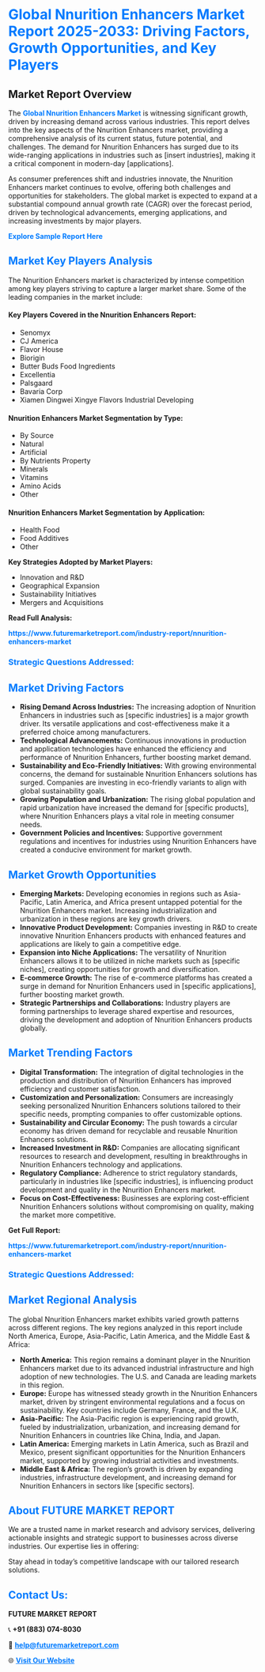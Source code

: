<h1 style="color: #007BFF;">Global Nnurition Enhancers Market Report 2025-2033: Driving Factors, Growth Opportunities, and Key Players</h1>

<section id="overview">
<h2>Market Report Overview</h2>
<p>The <a href="https://www.futuremarketreport.com/industry-report/nnurition-enhancers-market" style="color: #007BFF; text-decoration: none;"><strong>Global Nnurition Enhancers Market</strong></a> is witnessing significant growth, driven by increasing demand across various industries. This report delves into the key aspects of the Nnurition Enhancers market, providing a comprehensive analysis of its current status, future potential, and challenges. The demand for Nnurition Enhancers has surged due to its wide-ranging applications in industries such as [insert industries], making it a critical component in modern-day [applications].</p>
<p>As consumer preferences shift and industries innovate, the Nnurition Enhancers market continues to evolve, offering both challenges and opportunities for stakeholders. The global market is expected to expand at a substantial compound annual growth rate (CAGR) over the forecast period, driven by technological advancements, emerging applications, and increasing investments by major players.</p>
</section>

<section id="overview">
<p><a href="https://www.futuremarketreport.com/request-sample/reportId=108250" style="color: #007BFF; text-decoration: none;"><strong>Explore Sample Report Here</strong></a></p>
</section>

<section id="key-players">
<h2 style="color: #007BFF;">Market Key Players Analysis</h2>
<p>The Nnurition Enhancers market is characterized by intense competition among key players striving to capture a larger market share. Some of the leading companies in the market include:</p>
<h4>Key Players Covered in the Nnurition Enhancers Report:</h4>
<ul><li>Senomyx</li><li>CJ America</li><li>Flavor House</li><li>Biorigin</li><li>Butter Buds Food Ingredients</li><li>Excellentia</li><li>Palsgaard</li><li>Bavaria Corp</li><li>Xiamen Dingwei Xingye Flavors Industrial Developing</li></ul>
<h4>Nnurition Enhancers Market Segmentation by Type:</h4>
<ul><li>By Source</li><li>Natural</li><li>Artificial</li><li>By Nutrients Property</li><li>Minerals</li><li>Vitamins</li><li>Amino Acids</li><li>Other</li></ul>

<h4>Nnurition Enhancers Market Segmentation by Application:</h4>
<ul><li>Health Food</li><li>Food Additives</li><li>Other</li></ul>
<p><strong>Key Strategies Adopted by Market Players:</strong></p>
<ul>
<li>Innovation and R&D</li>
<li>Geographical Expansion</li>
<li>Sustainability Initiatives</li>
<li>Mergers and Acquisitions</li>
</ul>
</section>

<section>
<p><strong>Read Full Analysis: </strong></p><a href="https://www.futuremarketreport.com/industry-report/nnurition-enhancers-market" style="color: #007BFF; text-decoration: none;"><strong>https://www.futuremarketreport.com/industry-report/nnurition-enhancers-market</strong></a>
<h3 style="color: #007BFF;">Strategic Questions Addressed:</h3>
</section>

<section id="driving-factors">
<h2 style="color: #007BFF;">Market Driving Factors</h2>
<ul>
<li><strong>Rising Demand Across Industries:</strong> The increasing adoption of Nnurition Enhancers in industries such as [specific industries] is a major growth driver. Its versatile applications and cost-effectiveness make it a preferred choice among manufacturers.</li>
<li><strong>Technological Advancements:</strong> Continuous innovations in production and application technologies have enhanced the efficiency and performance of Nnurition Enhancers, further boosting market demand.</li>
<li><strong>Sustainability and Eco-Friendly Initiatives:</strong> With growing environmental concerns, the demand for sustainable Nnurition Enhancers solutions has surged. Companies are investing in eco-friendly variants to align with global sustainability goals.</li>
<li><strong>Growing Population and Urbanization:</strong> The rising global population and rapid urbanization have increased the demand for [specific products], where Nnurition Enhancers plays a vital role in meeting consumer needs.</li>
<li><strong>Government Policies and Incentives:</strong> Supportive government regulations and incentives for industries using Nnurition Enhancers have created a conducive environment for market growth.</li>
</ul>
</section>

<section id="growth-opportunities">
<h2 style="color: #007BFF;">Market Growth Opportunities</h2>
<ul>
<li><strong>Emerging Markets:</strong> Developing economies in regions such as Asia-Pacific, Latin America, and Africa present untapped potential for the Nnurition Enhancers market. Increasing industrialization and urbanization in these regions are key growth drivers.</li>
<li><strong>Innovative Product Development:</strong> Companies investing in R&D to create innovative Nnurition Enhancers products with enhanced features and applications are likely to gain a competitive edge.</li>
<li><strong>Expansion into Niche Applications:</strong> The versatility of Nnurition Enhancers allows it to be utilized in niche markets such as [specific niches], creating opportunities for growth and diversification.</li>
<li><strong>E-commerce Growth:</strong> The rise of e-commerce platforms has created a surge in demand for Nnurition Enhancers used in [specific applications], further boosting market growth.</li>
<li><strong>Strategic Partnerships and Collaborations:</strong> Industry players are forming partnerships to leverage shared expertise and resources, driving the development and adoption of Nnurition Enhancers products globally.</li>
</ul>
</section>

<section id="trending-factors">
<h2 style="color: #007BFF;">Market Trending Factors</h2>
<ul>
<li><strong>Digital Transformation:</strong> The integration of digital technologies in the production and distribution of Nnurition Enhancers has improved efficiency and customer satisfaction.</li>
<li><strong>Customization and Personalization:</strong> Consumers are increasingly seeking personalized Nnurition Enhancers solutions tailored to their specific needs, prompting companies to offer customizable options.</li>
<li><strong>Sustainability and Circular Economy:</strong> The push towards a circular economy has driven demand for recyclable and reusable Nnurition Enhancers solutions.</li>
<li><strong>Increased Investment in R&D:</strong> Companies are allocating significant resources to research and development, resulting in breakthroughs in Nnurition Enhancers technology and applications.</li>
<li><strong>Regulatory Compliance:</strong> Adherence to strict regulatory standards, particularly in industries like [specific industries], is influencing product development and quality in the Nnurition Enhancers market.</li>
<li><strong>Focus on Cost-Effectiveness:</strong> Businesses are exploring cost-efficient Nnurition Enhancers solutions without compromising on quality, making the market more competitive.</li>
</ul>
</section>

<section>
<p><strong>Get Full Report: </strong></p><a href="https://www.futuremarketreport.com/industry-report/nnurition-enhancers-market" style="color: #007BFF; text-decoration: none;"><strong>https://www.futuremarketreport.com/industry-report/nnurition-enhancers-market</strong></a>
<h3 style="color: #007BFF;">Strategic Questions Addressed:</h3>
</section>


<section id="regional-analysis">
<h2 style="color: #007BFF;">Market Regional Analysis</h2>
<p>The global Nnurition Enhancers market exhibits varied growth patterns across different regions. The key regions analyzed in this report include North America, Europe, Asia-Pacific, Latin America, and the Middle East & Africa:</p>
<ul>
<li><strong>North America:</strong> This region remains a dominant player in the Nnurition Enhancers market due to its advanced industrial infrastructure and high adoption of new technologies. The U.S. and Canada are leading markets in this region.</li>
<li><strong>Europe:</strong> Europe has witnessed steady growth in the Nnurition Enhancers market, driven by stringent environmental regulations and a focus on sustainability. Key countries include Germany, France, and the U.K.</li>
<li><strong>Asia-Pacific:</strong> The Asia-Pacific region is experiencing rapid growth, fueled by industrialization, urbanization, and increasing demand for Nnurition Enhancers in countries like China, India, and Japan.</li>
<li><strong>Latin America:</strong> Emerging markets in Latin America, such as Brazil and Mexico, present significant opportunities for the Nnurition Enhancers market, supported by growing industrial activities and investments.</li>
<li><strong>Middle East & Africa:</strong> The region’s growth is driven by expanding industries, infrastructure development, and increasing demand for Nnurition Enhancers in sectors like [specific sectors].</li>
</ul>
</section>

<footer>
<h2 style="color: #007BFF;">About FUTURE MARKET REPORT</h2>
<p>We are a trusted name in market research and advisory services, delivering actionable insights and strategic support to businesses across diverse industries. Our expertise lies in offering:</p>

<p>Stay ahead in today’s competitive landscape with our tailored research solutions.</p>

<h2 style="color: #007BFF;">Contact Us:</h2>
<p><strong>FUTURE MARKET REPORT</strong></p>
<p>📞 <strong>+91 (883) 074-8030</strong></p>
<p>📧 <strong><a href="mailto:help@futuremarketreport.com" style="color: #007BFF;">help@futuremarketreport.com</a></strong></p>
<p>🌐 <strong><a href="https://www.futuremarketreport.com/" style="color: #007BFF;">Visit Our Website</a></strong></p>
</footer>